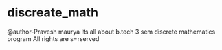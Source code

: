 # discreate_math
@author-Pravesh maurya
Its all about b.tech 3 sem discrete mathematics program
All rights are s=rserved 
